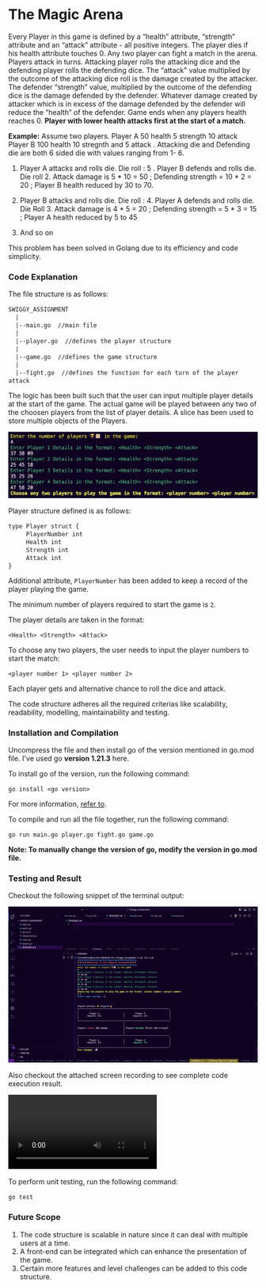 # The Magic Arena

Every Player in this game is defined by a “health” attribute, “strength” attribute and an “attack” attribute - all positive integers. The player dies if his health attribute touches 0. 
Any two player can fight a match in the arena. Players attack in turns. Attacking player rolls the attacking dice and the defending player rolls the defending dice. The “attack”  value multiplied by the outcome of the  attacking dice roll is the damage created by the attacker. The defender “strength” value, multiplied by the outcome of the defending dice is the damage defended by the defender. Whatever damage created by attacker which is in excess of the damage defended by the defender will reduce the “health” of the defender. Game ends when any players health reaches 0.
**Player with lower health attacks first at the start of a match.** 

**Example:**
Assume two players. Player A 50 health 5 strength 10 attack Player B 100 health 10 stregnth and 5 attack . Attacking die and Defending die are both 6 sided die with values ranging from 1- 6.

1. Player A attacks and rolls die. Die roll : 5 . Player B defends and rolls die. Die roll 2.
Attack damage is 5 * 10 = 50 ; Defending strength = 10 * 2 = 20 ; Player B health reduced by 30 to 70.

2. Player B attacks and rolls die. Die roll : 4. Player A defends and rolls die. Die Roll 3. Attack damage is 4 * 5 = 20 ; Defending strength = 5 * 3 = 15 ; Player A  health reduced by 5 to 45

3. And so on

This problem has been solved in Golang due to its efficiency and code simplicity. 


### Code Explanation
The file structure is as follows:
```
SWIGGY_ASSIGNMENT
  |
  |--main.go  //main file
  |
  |--player.go  //defines the player structure
  |
  |--game.go  //defines the game structure
  |
  |--fight.go  //defines the function for each turn of the player attack
```

The logic has been built such that the user can input multiple player details at the start of the game. The actual game will be played between any two of the choosen players from the list of player details. A slice has been used to store multiple objects of the Players.

![Snippet of Multiple Player Details](test.png)

Player structure defined is as follows:
```
type Player struct {
	 PlayerNumber int
	 Health int
	 Strength int
	 Attack int
}
```
Additional attribute, `PlayerNumber` has been added to keep a record of the player playing the game.

The minimum number of players required to start the game is `2`.

The player details are taken in the format:
```
<Health> <Strength> <Attack>
```

To choose any two players, the user needs to input the player numbers to start the match:
```
<player number 1> <player number 2>
```
Each player gets and alternative chance to roll the dice and attack.

The code structure adheres all the required criterias like scalability, readability, modelling, maintainability and testing.



### Installation and Compilation
Uncompress the file and then install go of the version mentioned in go.mod file. I've used go **version 1.21.3** here.

To install go of the version, run the following command:
```
go install <go version>
```
For more information, [refer to](https://go.dev/doc/manage-install).

To compile and run all the file together, run the following command:
```
go run main.go player.go fight.go game.go
```
 **Note: To manually change the version of go, modify the version in go.mod file.**


 ### Testing and Result
 
Checkout the following snippet of the terminal output:

![Snippet](test2.png)

Also checkout the attached screen recording to see complete code execution result.

 ![Snippet](screenRecording.mov)


 To perform unit testing, run the following command:
 ```
go test

 ```
 

 ### Future Scope
 
 1. The code structure is scalable in nature since it can deal with multiple users at a time.
 2. A front-end can be integrated which can enhance the presentation of the game.
 3. Certain more features and level challenges can be added to this code structure.
